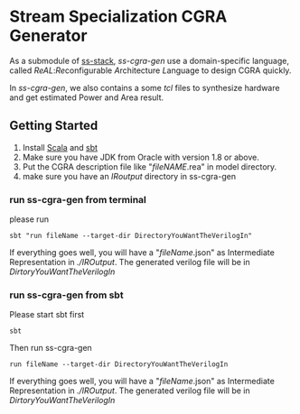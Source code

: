 # Stream Specialization CGRA Generator

As a submodule of [ss-stack](https://github.com/PolyArch/ss-stack), *ss-cgra-gen* use a 
domain-specific language, called *ReAL*:*Re*configurable *A*rchitecture *L*anguage to 
design CGRA quickly. 

In *ss-cgra-gen*, we also contains a some *tcl* files to synthesize 
hardware and get estimated Power and Area result. 

## Getting Started

1. Install [Scala](https://www.scala-lang.org/) and [sbt](https://www.scala-sbt.org/)
2. Make sure you have JDK from Oracle with version 1.8 or above.
3. Put the CGRA description file like "*fileNAME*.rea" in model directory.
4. make sure you have an *IRoutput* directory in ss-cgra-gen

### run ss-cgra-gen from terminal

 please run 
```
sbt "run fileName --target-dir DirectoryYouWantTheVerilogIn"
```

If everything goes well, you will have a "*fileName*.json" as Intermediate Representation in *./IROutput*. The generated
verilog file will be in *DirtoryYouWantTheVerilogIn*

### run ss-cgra-gen from sbt

Please start sbt first
```
sbt
```
Then run ss-cgra-gen
```
run fileName --target-dir DirectoryYouWantTheVerilogIn
```
If everything goes well, you will have a "*fileName*.json" as Intermediate Representation in *./IROutput*. The generated
verilog file will be in *DirtoryYouWantTheVerilogIn*